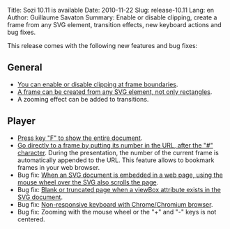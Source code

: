 Title: Sozi 10.11 is available
Date: 2010-11-22
Slug: release-10.11
Lang: en
Author: Guillaume Savaton
Summary:
    Enable or disable clipping, create a frame from any SVG element, transition effects, new keyboard actions and bug fixes.

This release comes with the following new features and bug fixes:

General
-------

* [You can enable or disable clipping at frame boundaries](http://github.com/senshu/Sozi/issues/#issue/4).
* [A frame can be created from any SVG element, not only rectangles](http://github.com/senshu/Sozi/issues/closed/#issue/20).
* A zooming effect can be added to transitions.

Player
------

* [Press key "F" to show the entire document](http://github.com/senshu/Sozi/issues/#issue/5).
* [Go directly to a frame by putting its number in the URL, after the "#" character](http://github.com/senshu/Sozi/issues/#issue/6). During the presentation, the number of the current frame is automatically appended to the URL. This feature allows to bookmark frames in your web browser.
* Bug fix: [When an SVG document is embedded in a web page, using the mouse wheel over the SVG also scrolls the page](http://github.com/senshu/Sozi/issues/closed/#issue/2).
* Bug fix: [Blank or truncated page when a viewBox attribute exists in the SVG document](http://github.com/senshu/Sozi/issues#issue/9).
* Bug fix: [Non-responsive keyboard with Chrome/Chromium browser](http://github.com/senshu/Sozi/issues/#issue/5).
* Bug fix: Zooming with the mouse wheel or the "+" and "-" keys is not centered.


